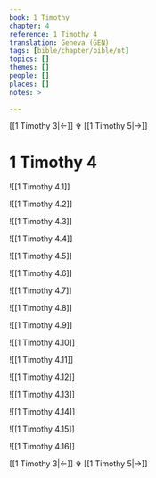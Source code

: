 ```yaml
---
book: 1 Timothy
chapter: 4
reference: 1 Timothy 4
translation: Geneva (GEN)
tags: [bible/chapter/bible/nt]
topics: []
themes: []
people: []
places: []
notes: >
  
---
```


[[1 Timothy 3|<-]] ✞ [[1 Timothy 5|->]]

# 1 Timothy 4

![[1 Timothy 4.1]]

![[1 Timothy 4.2]]

![[1 Timothy 4.3]]

![[1 Timothy 4.4]]

![[1 Timothy 4.5]]

![[1 Timothy 4.6]]

![[1 Timothy 4.7]]

![[1 Timothy 4.8]]

![[1 Timothy 4.9]]

![[1 Timothy 4.10]]

![[1 Timothy 4.11]]

![[1 Timothy 4.12]]

![[1 Timothy 4.13]]

![[1 Timothy 4.14]]

![[1 Timothy 4.15]]

![[1 Timothy 4.16]]

[[1 Timothy 3|<-]] ✞ [[1 Timothy 5|->]]
